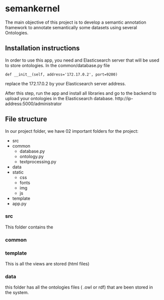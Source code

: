 # semankernel
The main objective of this project is to develop a semantic annotation framework to annotate semantically some datasets using several Ontologies.

##  Installation instructions 
In order to use this app, you need and Elasticsearch server that will be used to store ontologies. 
In the common/database.py file

    def __init__(self, address='172.17.0.2', port=9200)
   
  replace the 172.17.0.2 by your Elasticsearch server address. 

After this step, run the app and install all libraries  and go to the backend to upload your ontologies in the Elasticsearch database. 
http://ip-address:5000/administrator 


## File structure 
In our project folder, we have 02 important folders for the project:

 - src
 - common
    - database.py
    - ontology.py
    - textprocessing.py
 - data
 - static 
    - css 
    - fonts
    - img
    - js
 - template 
 - app.py
 
### src 
This folder contains the 

### common


### template 
This is all the views are stored (html files)


### data 
this folder has all the ontologies files ( .owl or rdf) that are been stored in the system.

